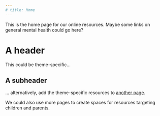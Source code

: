 ```yaml
---
# title: Home
---
```


This is the home page for our online resources. Maybe some links on general mental health could go here? 

# A header

This could be theme-specific...

## A subheader

... alternatively, add the theme-specific resources to [another page](another-page.md).

We could also use more pages to create spaces for resources targeting children and parents.